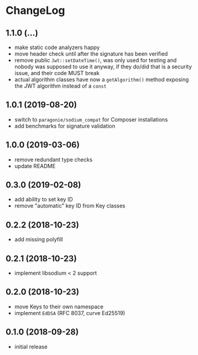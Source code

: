 # ChangeLog

## 1.1.0 (...)
- make static code analyzers happy
- move header check until after the signature has been verified
- remove public `Jwt::setDateTime()`, was only used for testing and nobody was
  supposed to use it anyway, if they do/did that is a security issue, and their
  code MUST break
- actual algorithm classes have now a `getAlgorithm()` method exposing the
  JWT algorithm instead of a `const`

## 1.0.1 (2019-08-20)
- switch to `paragonie/sodium_compat` for Composer installations
- add benchmarks for signature validation

## 1.0.0 (2019-03-06)
- remove redundant type checks
- update README

## 0.3.0 (2019-02-08)
- add ability to set key ID
- remove "automatic" key ID from Key classes

## 0.2.2 (2018-10-23)
- add missing polyfill

## 0.2.1 (2018-10-23)
- implement libsodium < 2 support

## 0.2.0 (2018-10-23)
- move Keys to their own namespace
- implement `EdDSA` (RFC 8037, curve Ed25519)

## 0.1.0 (2018-09-28)
- initial release
